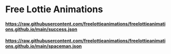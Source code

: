 # Free Lottie Animations

#### https://raw.githubusercontent.com/freelottieanimations/freelottieanimations.github.io/main/success.json
#### https://raw.githubusercontent.com/freelottieanimations/freelottieanimations.github.io/main/spaceman.json

